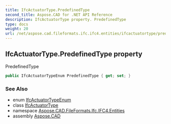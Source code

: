 ```yaml
---
title: IfcActuatorType.PredefinedType
second_title: Aspose.CAD for .NET API Reference
description: IfcActuatorType property. PredefinedType
type: docs
weight: 20
url: /net/aspose.cad.fileformats.ifc.ifc4.entities/ifcactuatortype/predefinedtype/
---
```

## IfcActuatorType.PredefinedType property

PredefinedType

```csharp
public IfcActuatorTypeEnum PredefinedType { get; set; }
```

### See Also

* enum [IfcActuatorTypeEnum](../../../aspose.cad.fileformats.ifc.ifc4.types/ifcactuatortypeenum/)
* class [IfcActuatorType](../)
* namespace [Aspose.CAD.FileFormats.Ifc.IFC4.Entities](../../ifcactuatortype/)
* assembly [Aspose.CAD](../../../)


